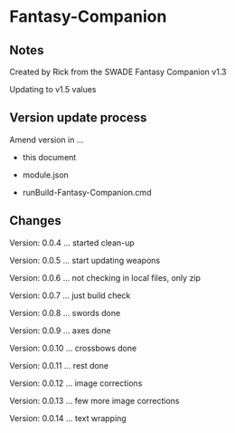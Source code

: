 # Fantasy-Companion

## Notes

Created by Rick from the SWADE Fantasy Companion v1.3

Updating to v1.5 values

## Version update process

Amend version in ...

* this document

* module.json

* runBuild-Fantasy-Companion.cmd

## Changes

Version: 0.0.4  ... started clean-up

Version: 0.0.5  ... start updating weapons

Version: 0.0.6  ... not checking in local files, only zip

Version: 0.0.7  ... just build check

Version: 0.0.8  ... swords done

Version: 0.0.9  ... axes done

Version: 0.0.10 ... crossbows done

Version: 0.0.11 ... rest done

Version: 0.0.12 ... image corrections

Version: 0.0.13 ... few more image corrections

Version: 0.0.14 ... text wrapping
